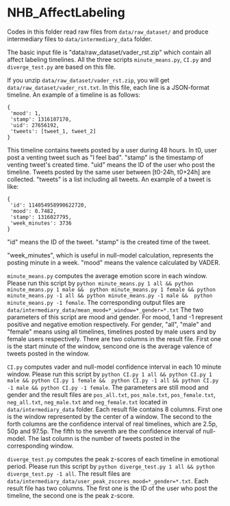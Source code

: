 # NHB_AffectLabeling


Codes in this folder read raw files from `data/raw_dataset/` and produce intermediary files to 
`data/intermediary_data` folder.

The basic input file is "data/raw_dataset/vader_rst.zip" which contain all affect labeling timelines. 
All the three scripts `minute_means.py`, `CI.py` and `diverge_test.py` are based on this file.

If you unzip `data/raw_dataset/vader_rst.zip`, you will get `data/raw_dataset/vader_rst.txt`. In this file, each line is a JSON-format timeline. An example of a timeline is as follows:

```
{
 'mood': 1,
 'stamp': 1316107170,
 'uid': 27656192,
 'tweets': [tweet_1, tweet_2]
}
```

This timeline contains tweets posted by a user during 48 hours. In t0, user post a venting tweet such as "I feel bad". "stamp" is the timestamp of venting tweet's created time. "uid" means the ID of the user who post the timeline.
Tweets posted by the same user between [t0-24h, t0+24h] are collected. "tweets" is a list including all tweets. An example of a tweet is like:

```
{
 'id': 114054958990622720,
 'mood': 0.7482,
 'stamp': 1316027795,
 'week_minutes': 3736
}
```

"id" means the ID of the tweet. "stamp" is the created time of the tweet. 

"week_minutes", which is useful in null-model calculation, represents the posting minute in a week. "mood" means the valence calculated by VADER.

`minute_means.py` computes the average emotion score in each window. 
Please run this script by `python minute_means.py 1 all && python minute_means.py 1 male && 
python minute_means.py 1 female && python minute_means.py -1 all && python minute_means.py -1 male && 
python minute_means.py -1 female`. The corresponding output files are `data/intermediary_data/mean_mood=*_window=*_gender=*.txt`
 The two parameters of this script are mood and gender. For mood, 1 and -1 represent positive and negative
 emotion respectively. For gender, "all", "male" and "female" means using all timelines, timelines posted by male
 users and by female users respectively. There are two columns in the result file. First one is the 
 start minute of the window, sencond one is the average valence of tweets posted in the window.
 

`CI.py` computes vader and null-model confidence interval in each 10 minute window. Please run this script by
`python CI.py 1 all && python CI.py 1 male && python CI.py 1 female && 
python CI.py -1 all && python CI.py -1 male && python CI.py -1 female`.
The parameters are still mood and gender and the result files are `pos_all.txt`, `pos_male.txt`, 
`pos_female.txt`, `neg_all.txt`, `neg_male.txt` and `neg_female.txt` located in `data/intermediary_data` folder.
Each result file contains 8 columns. First one is the window represented by the center of a window. 
The second to the forth columns are the confidence interval of real timelines, which are 2.5p, 50p and 97.5p.
The fifth to the seventh are the confidence interval of null-model. The last column is the number of tweets
posted in the corresponding window.

`diverge_test.py` computes the peak z-scores of each timeline in emotional period. Please run this script by
`python diverge_test.py 1 all && python diverge_test.py -1 all`. The result files are 
`data/intermediary_data/user_peak_zscores_mood=*_gender=*.txt`. 
Each result file has two columns. The first one is the ID of the user who post the timeline, the second
one is the peak z-score.